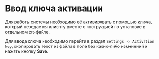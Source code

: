 # Ввод ключа активации

Для работы системы необходимо её активировать с помощью ключа, который передается клиенту вместе с инструкцией по установке в отдельном txt-файле.

Для ввода ключа необходимо перейти в раздел `Settings -> Activation key`, скопировать текст из файла в поле без каких-либо изменений и нажать кнопку **Save**.
